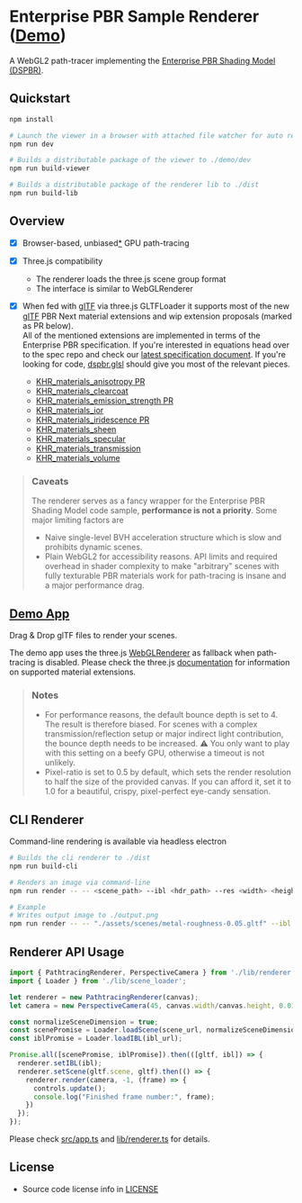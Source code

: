 # Enterprise PBR Sample Renderer ([Demo](https://dassaultsystemes-technology.github.io/dspbr-pt/demo/dev))
<!-- |  [Validation Report](https://dassaultsystemes-technology.github.io/dspbr-pt/report/)) -->


A WebGL2 path-tracer implementing the [Enterprise PBR Shading Model (DSPBR)](https://github.com/DassaultSystemes-Technology/EnterprisePBRShadingModel).


## Quickstart

```bash
npm install

# Launch the viewer in a browser with attached file watcher for auto refresh on file edits
npm run dev
```

```bash
# Builds a distributable package of the viewer to ./demo/dev
npm run build-viewer
```

```bash
# Builds a distributable package of the renderer lib to ./dist
npm run build-lib
```

## Overview
* [x] Browser-based, unbiased[*](#Notes) GPU path-tracing
* [x] Three.js compatibility
  * The renderer loads the three.js scene group format
  * The interface is similar to WebGLRenderer
* [x] When fed with [glTF](https://www.khronos.org/gltf/) via three.js GLTFLoader it supports most of the new [glTF](https://www.khronos.org/gltf/) PBR Next material extensions and wip extension proposals (marked as PR below).<br>
All of the mentioned extensions are implemented in terms of the Enterprise PBR specification. If you're interested in equations head over to the spec repo and check our [latest specification document](https://dassaultsystemes-technology.github.io/EnterprisePBRShadingModel/spec-2021x.md.html). If you're looking for code, [dspbr.glsl](./lib/shader/dspbr.glsl) should give you most of the relevant pieces.

  * [KHR_materials_anisotropy PR](https://github.com/KhronosGroup/glTF/pull/2027)
  * [KHR_materials_clearcoat](https://github.com/KhronosGroup/glTF/blob/master/extensions/2.0/Khronos/KHR_materials_clearcoat/README.md)
  * [KHR_materials_emission_strength PR](https://github.com/KhronosGroup/glTF/pull/1994)
  * [KHR_materials_ior](https://github.com/KhronosGroup/glTF/tree/master/extensions/2.0/Khronos/KHR_materials_ior)
  * [KHR_materials_iridescence PR](https://github.com/KhronosGroup/glTF/pull/2027)
  * [KHR_materials_sheen](https://github.com/KhronosGroup/glTF/blob/master/extensions/2.0/Khronos/KHR_materials_sheen/README.md)
  * [KHR_materials_specular](https://github.com/KhronosGroup/glTF/tree/master/extensions/2.0/Khronos/KHR_materials_specular)
  <!-- * [KHR_materials_translucency PR](https://github.com/KhronosGroup/glTF/pull/1825) -->
  * [KHR_materials_transmission](https://github.com/KhronosGroup/glTF/blob/master/extensions/2.0/Khronos/KHR_materials_transmission/README.md)
  * [KHR_materials_volume](https://github.com/KhronosGroup/glTF/tree/master/extensions/2.0/Khronos/KHR_materials_volume)


<!-- * [x] [Validated](https://dassaultsystemes-technology.github.io/dspbr-pt/report/) against the official Dassault Systèmes Stellar renderer for the available set of validation scenes. Currently, this only covers a subset of the material features. Please see below for more info on the [validation suite](#Validation). -->

> ### Caveats
> The renderer serves as a fancy wrapper for the Enterprise PBR Shading Model code sample, **performance is not a priority**. Some major limiting factors are
> * Naive single-level BVH acceleration structure which is slow and prohibits dynamic scenes.
> * Plain WebGL2 for accessibility reasons. API limits and required overhead in shader complexity to make "arbitrary" scenes with fully texturable PBR materials work for path-tracing is insane and a major performance drag.


## [Demo App](https://dassaultsystemes-technology.github.io/dspbr-pt/)

Drag & Drop glTF files to render your scenes.

The demo app uses the three.js [WebGLRenderer](https://threejs.org/docs/#api/en/renderers/WebGLRenderer) as fallback when path-tracing is disabled. Please check the three.js [documentation](https://threejs.org/docs/#api/en/materials/MeshPhysicalMaterial) for information on supported material extensions.

> ### Notes
> * For performance reasons, the default bounce depth is set to 4. The result is therefore biased. For scenes with a complex transmission/reflection setup or major indirect light contribution, the bounce depth needs to be increased. :warning: You only want to play with this setting on a beefy GPU, otherwise a timeout is not unlikely.
> * Pixel-ratio is set to 0.5 by default, which sets the render resolution to half the size of the provided canvas. If you can afford it, set it to 1.0 for a beautiful, crispy, pixel-perfect eye-candy sensation.


<!--
## Validation
The Enterprise PBR Specification repository provides a [*Validation Suite*](https://github.com/DassaultSystemes-Technology/EnterprisePBRShadingModel/tree/master/validation). The suite is a collection of lightweight test scenes accompanied by HDR reference renderings (generated by the Dassault Systèmes Stellar renderer). It further provides scripts to compare the output of a custom render engine to the provided grund-truth images. The suite generates an overview of the comparison result as HTML report.
The report for the current state of dspbr-pt can be found [here](https://dassaultsystemes-technology.github.io/dspbr-pt/report/)


```bash
# Clones the Enterprise PBR repo to the current working dir, runs the validation renderings and generates a report at ./validation/report/index.html
npm run validation

```

The validation scripts use the [CLI rendering](##CLI-Renderer) functionality as explained below. Validation render settings need to be adjusted directly in the [run_validation.py](./scripts/run_validation.py) script render call for now.

```python
# line 38
 render_call = ['npm', 'run', 'render', '--', '--', "../"+ file, '--res', '400', '400', '--samples', '512', '-b', '32', '--ibl-rotation', '180'];
``` -->

## CLI Renderer

Command-line rendering is available via headless electron

```bash
# Builds the cli renderer to ./dist
npm run build-cli

# Renders an image via command-line
npm run render -- -- <scene_path> --ibl <hdr_path> --res <width> <height> --samples <num_samples>

```
```bash
# Example
# Writes output image to ./output.png
npm run render -- -- "./assets/scenes/metal-roughness-0.05.gltf" --ibl "./assets/env/Footprint_Court_Env.hdr" -r 512 512 -s 32
```


## Renderer API Usage

```javascript
import { PathtracingRenderer, PerspectiveCamera } from './lib/renderer';
import { Loader } from './lib/scene_loader';

let renderer = new PathtracingRenderer(canvas);
let camera = new PerspectiveCamera(45, canvas.width/canvas.height, 0.01, 1000);

const normalizeSceneDimension = true;
const scenePromise = Loader.loadScene(scene_url, normalizeSceneDimension);
const iblPromise = Loader.loadIBL(ibl_url);

Promise.all([scenePromise, iblPromise]).then(([gltf, ibl]) => {
  renderer.setIBL(ibl);
  renderer.setScene(gltf.scene, gltf).then(() => {
    renderer.render(camera, -1, (frame) => {
      controls.update();
      console.log("Finished frame number:", frame);
    })
  });
});
```
Please check [src/app.ts](src/viewer/app.ts) and [lib/renderer.ts](src/lib/renderer.ts) for details.


## License
* Source code license info in [LICENSE](LICENSE)

